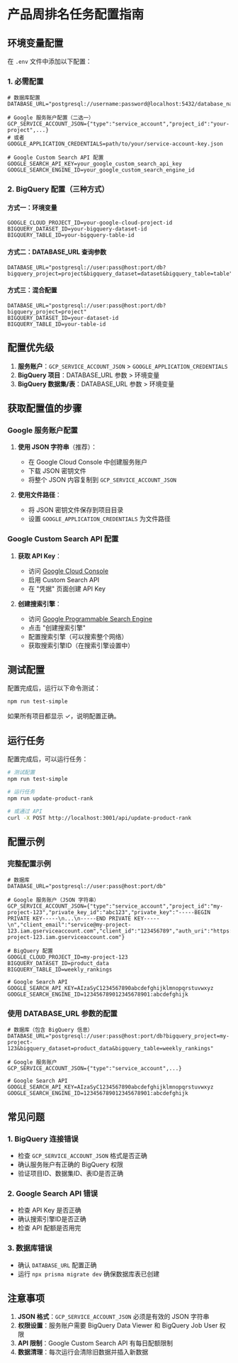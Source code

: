 # 产品周排名任务配置指南

## 环境变量配置

在 `.env` 文件中添加以下配置：

### 1. 必需配置
```env
# 数据库配置
DATABASE_URL="postgresql://username:password@localhost:5432/database_name"

# Google 服务账户配置（二选一）
GCP_SERVICE_ACCOUNT_JSON={"type":"service_account","project_id":"your-project",...}
# 或者
GOOGLE_APPLICATION_CREDENTIALS=path/to/your/service-account-key.json

# Google Custom Search API 配置
GOOGLE_SEARCH_API_KEY=your_google_custom_search_api_key
GOOGLE_SEARCH_ENGINE_ID=your_google_custom_search_engine_id
```

### 2. BigQuery 配置（三种方式）

#### 方式一：环境变量
```env
GOOGLE_CLOUD_PROJECT_ID=your-google-cloud-project-id
BIGQUERY_DATASET_ID=your-bigquery-dataset-id
BIGQUERY_TABLE_ID=your-bigquery-table-id
```

#### 方式二：DATABASE_URL 查询参数
```env
DATABASE_URL="postgresql://user:pass@host:port/db?bigquery_project=project&bigquery_dataset=dataset&bigquery_table=table"
```

#### 方式三：混合配置
```env
DATABASE_URL="postgresql://user:pass@host:port/db?bigquery_project=project"
BIGQUERY_DATASET_ID=your-dataset-id
BIGQUERY_TABLE_ID=your-table-id
```

## 配置优先级

1. **服务账户**：`GCP_SERVICE_ACCOUNT_JSON` > `GOOGLE_APPLICATION_CREDENTIALS`
2. **BigQuery 项目**：DATABASE_URL 参数 > 环境变量
3. **BigQuery 数据集/表**：DATABASE_URL 参数 > 环境变量

## 获取配置值的步骤

### Google 服务账户配置

1. **使用 JSON 字符串**（推荐）：
   - 在 Google Cloud Console 中创建服务账户
   - 下载 JSON 密钥文件
   - 将整个 JSON 内容复制到 `GCP_SERVICE_ACCOUNT_JSON`

2. **使用文件路径**：
   - 将 JSON 密钥文件保存到项目目录
   - 设置 `GOOGLE_APPLICATION_CREDENTIALS` 为文件路径

### Google Custom Search API 配置

1. **获取 API Key**：
   - 访问 [Google Cloud Console](https://console.cloud.google.com/)
   - 启用 Custom Search API
   - 在 "凭据" 页面创建 API Key

2. **创建搜索引擎**：
   - 访问 [Google Programmable Search Engine](https://programmablesearchengine.google.com/)
   - 点击 "创建搜索引擎"
   - 配置搜索引擎（可以搜索整个网络）
   - 获取搜索引擎ID（在搜索引擎设置中）

## 测试配置

配置完成后，运行以下命令测试：

```bash
npm run test-simple
```

如果所有项目都显示 ✓，说明配置正确。

## 运行任务

配置完成后，可以运行任务：

```bash
# 测试配置
npm run test-simple

# 运行任务
npm run update-product-rank

# 或通过 API
curl -X POST http://localhost:3001/api/update-product-rank
```

## 配置示例

### 完整配置示例
```env
# 数据库
DATABASE_URL="postgresql://user:pass@host:port/db"

# Google 服务账户（JSON 字符串）
GCP_SERVICE_ACCOUNT_JSON={"type":"service_account","project_id":"my-project-123","private_key_id":"abc123","private_key":"-----BEGIN PRIVATE KEY-----\n...\n-----END PRIVATE KEY-----\n","client_email":"service@my-project-123.iam.gserviceaccount.com","client_id":"123456789","auth_uri":"https://accounts.google.com/o/oauth2/auth","token_uri":"https://oauth2.googleapis.com/token","auth_provider_x509_cert_url":"https://www.googleapis.com/oauth2/v1/certs","client_x509_cert_url":"https://www.googleapis.com/robot/v1/metadata/x509/service%40my-project-123.iam.gserviceaccount.com"}

# BigQuery 配置
GOOGLE_CLOUD_PROJECT_ID=my-project-123
BIGQUERY_DATASET_ID=product_data
BIGQUERY_TABLE_ID=weekly_rankings

# Google Search API
GOOGLE_SEARCH_API_KEY=AIzaSyC1234567890abcdefghijklmnopqrstuvwxyz
GOOGLE_SEARCH_ENGINE_ID=123456789012345678901:abcdefghijk
```

### 使用 DATABASE_URL 参数的配置
```env
# 数据库（包含 BigQuery 信息）
DATABASE_URL="postgresql://user:pass@host:port/db?bigquery_project=my-project-123&bigquery_dataset=product_data&bigquery_table=weekly_rankings"

# Google 服务账户
GCP_SERVICE_ACCOUNT_JSON={"type":"service_account",...}

# Google Search API
GOOGLE_SEARCH_API_KEY=AIzaSyC1234567890abcdefghijklmnopqrstuvwxyz
GOOGLE_SEARCH_ENGINE_ID=123456789012345678901:abcdefghijk
```

## 常见问题

### 1. BigQuery 连接错误
- 检查 `GCP_SERVICE_ACCOUNT_JSON` 格式是否正确
- 确认服务账户有正确的 BigQuery 权限
- 验证项目ID、数据集ID、表ID是否正确

### 2. Google Search API 错误
- 检查 API Key 是否正确
- 确认搜索引擎ID是否正确
- 检查 API 配额是否用完

### 3. 数据库错误
- 确认 `DATABASE_URL` 配置正确
- 运行 `npx prisma migrate dev` 确保数据库表已创建

## 注意事项

1. **JSON 格式**：`GCP_SERVICE_ACCOUNT_JSON` 必须是有效的 JSON 字符串
2. **权限设置**：服务账户需要 BigQuery Data Viewer 和 BigQuery Job User 权限
3. **API 限制**：Google Custom Search API 有每日配额限制
4. **数据清理**：每次运行会清除旧数据并插入新数据 